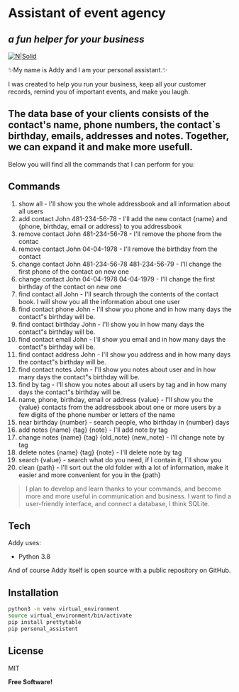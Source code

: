 # Assistant of event agency 
## _a fun helper for your business_

[![N|Solid](https://avatars.githubusercontent.com/u/82182253?s=400&u=162b30109520f984d0c4b831572c07c82aff62d9&v=4)](https://github.com/Teosoph-s-company/new_project)

✨My name is Addy and I am your personal assistant.✨

I was created to help you run your business, keep all your customer records, remind you of important events, and make you laugh.

The data base of your clients consists of the contact's name, phone numbers, the contact`s birthday, emails, addresses and notes. Together, we can expand it and make more usefull.
----------------------------------------------------


Below you will find all the commands that I can perform for you:

## Commands

1. show all - I'll show you the whole addressbook and all information about all users
2. add contact John 481-234-56-78 - I'll add the new contact {name} and {phone, birthday, email or address} to you addressbook
3. remove contact John 481-234-56-78 - I'll remove the phone from the contac
4. remove contact John 04-04-1978 - I'll remove the birthday from the contact
5. change contact John 481-234-56-78 481-234-56-79 - I'll change the first phone of the contact on new one
6. change contact John 04-04-1978 04-04-1979 - I'll change the first birthday of the contact on new one
7. find contact all John - I'll search through the contents of the contact book. I will show you all the information about one user
8. find contact phone John - I'll show you phone and in how many days the contact"s birthday will be.
9. find contact birthday John - I'll show you in how many days the contact"s birthday will be.
10. find contact email John - I'll show you email and in how many days the contact"s birthday will be.
11. find contact address John - I'll show you address and in how many days the contact"s birthday will be.
12. find contact notes John - I'll show you notes about user and in how many days the contact"s birthday will be.
13. find by tag <tag> - I'll show you notes about all users by tag and in how many days the contact"s birthday will be.
14. name, phone, birthday, email or address {value} - I'll show you the {value} contacts from the addressbook about one or more users
            by a few digits of the phone number or letters of the name
15. near birthday {number} - search people, who birthday in {number} days
16. add notes {name} {tag} {note} - I'll add note by tag
17. change notes {name} {tag} {old_note} (new_note) - I'll change note by tag
18. delete notes {name} {tag} {note} - I'll delete note by tag
19. search {value} - search what do you need, if I contain it, I`ll show you
20. clean {path} - I'll sort out the old folder with a lot of information, make it easier and more convenient for you in the {path}


> I plan to develop and learn thanks to your commands, and become more and more useful in communication and business. I want to find a user-friendly interface, and connect a database, I think SQLite.

## Tech

Addy uses:

- Python 3.8

And of course Addy itself is open source with a public repository on GitHub.

## Installation

```sh 
python3 -m venv virtual_environment 
source virtual_environment/bin/activate 
pip install prettytable 
pip personal_assistent
```

## License

MIT

**Free Software!**
